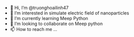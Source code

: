 - 👋 Hi, I’m @truonghoailinh47
- 👀 I’m interested in simulate electric field of nanoparticles 
- 🌱 I’m currently learning Meep Python
- 💞️ I’m looking to collaborate on Meep python
- 📫 How to reach me ...

<!---
truonghoailinh47/truonghoailinh47 is a ✨ special ✨ repository because its `README.md` (this file) appears on your GitHub profile.
You can click the Preview link to take a look at your changes.
--->
